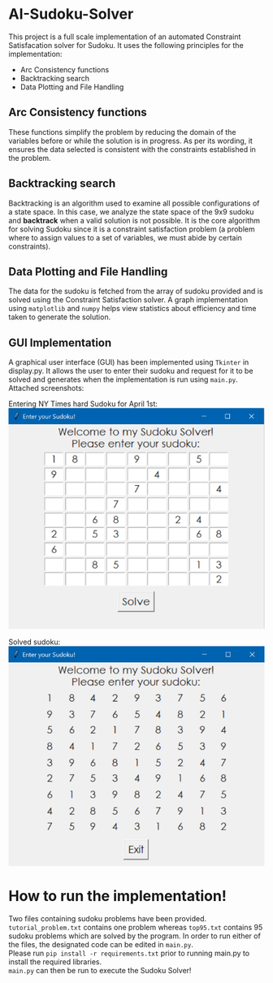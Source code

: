 # AI-Sudoku-Solver

This project is a full scale implementation of an automated Constraint Satisfacation solver for Sudoku. It uses the following principles for the implementation:
- Arc Consistency functions
- Backtracking search
- Data Plotting and File Handling

## Arc Consistency functions
These functions simplify the problem by reducing the domain of the variables before or while the solution is in progress. As per its wording, it ensures the data selected is consistent with the constraints established in the problem. 

## Backtracking search
Backtracking is an algorithm used to examine all possible configurations of a state space. In this case, we analyze the state space of the 9x9 sudoku and **backtrack** when a valid solution is not possible. It is the core algorithm for solving Sudoku since it is a constraint satisfaction problem (a problem where to assign values to a set of variables, we must abide by certain constraints).

## Data Plotting and File Handling<br>
The data for the sudoku is fetched from the array of sudoku provided and is solved using the Constraint Satisfaction solver. A graph implementation using `matplotlib` and `numpy` helps view statistics about efficiency and time taken to generate the solution.

## GUI Implementation
A graphical user interface (GUI) has been implemented using `Tkinter` in display.py. It allows the user to enter their sudoku and request for it to be solved and generates when the implementation is run using `main.py`. Attached screenshots:

Entering NY Times hard Sudoku for April 1st:
![Entered Solution](README-Pics/image.png)

Solved sudoku:<br>
![Solved solution](README-Pics/image2.png)

# How to run the implementation!
Two files containing sudoku problems have been provided. `tutorial_problem.txt` contains one problem whereas `top95.txt` contains 95 sudoku problems which are solved by the program. In order to run either of the files, the designated code can be edited in `main.py`. 
<br>Please run `pip install -r requirements.txt` prior to running main.py to install the required libraries.
<br>`main.py` can then be run to execute the Sudoku Solver!
